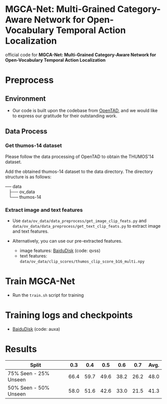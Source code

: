 # MGCA-Net: Multi-Grained Category-Aware Network for Open-Vocabulary Temporal Action Localization

official code for **MGCA-Net: Multi-Grained Category-Aware Network for Open-Vocabulary Temporal Action Localization**

# Preprocess

## Environment

- Our code is built upon the codebase from [OpenTAD](https://github.com/sming256/OpenTAD), and we would like to express our gratitude for their outstanding work.


## Data Process

### Get thumos-14 dataset

Please follow the data processing of OpenTAD to obtain the THUMOS'14 dataset.

Add the obtained thumos-14 dataset to the data directory. The directory structure is as follows:

── data \
   ├── ov_data \
   └── thumos-14

### Extract image and text features

- Use `data/ov_data/data_preprocess/get_image_clip_feats.py` and `data/ov_data/data_preprocess/get_text_clip_feats.py` to extract image and text features.

- Alternatively, you can use our pre-extracted features.
  - image features: [BaiduDisk](https://pan.baidu.com/s/189U4u1pu4HhnWPSeDAXBGQ?pwd=qvss) (code: qvss)
  - text features: `data/ov_data/clip_scores/thumos_clip_score_b16_multi.npy`


# Train MGCA-Net

- Run the `train.sh` script for training

# Training logs and checkpoints

- [BaiduDisk](https://pan.baidu.com/s/1J0TP4UPAbqIKs6tIqIahkA?pwd=auxa) (code: auxa)

# Results

| <center>Split</center> | 0.3  | 0.4  | 0.5  | 0.6  | 0.7  | Avg. |
| ---------------------- | ---- | ---- | ---- | ---- | ---- | ---- |
| 75% Seen - 25% Unseen  | 66.4 | 59.7 | 49.6 | 38.2 | 26.2 | 48.0 |
| 50% Seen - 50% Unseen  | 58.0 | 51.6 | 42.6 | 33.0 | 21.5 | 41.3 |
